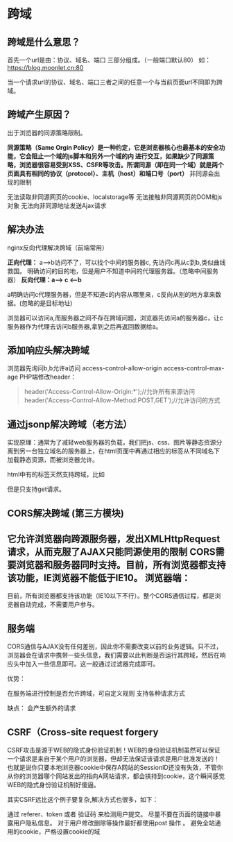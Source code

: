 跨域
===

跨域是什么意思？
---

首先一个url是由：协议、域名、端口 三部分组成。（一般端口默认80）
如：<https://blog.moonlet.cn:80>

当一个请求url的协议、域名、端口三者之间的任意一个与当前页面url不同即为跨域。

跨域产生原因？
---

出于浏览器的同源策略限制。

**同源策略（Same Orgin Policy）是一种约定，它是浏览器核心也最基本的安全功能，它会阻止一个域的js脚本和另外一个域的内  进行交互，如果缺少了同源策略，浏览器很容易受到XSS、CSFR等攻击。所谓同源（即在同一个域）就是两个页面具有相同的协议（protocol）、主机（host）和端口号（port）**
非同源会出现的限制

无法读取非同源网页的cookie、localstorage等
无法接触非同源网页的DOM和js对象
无法向非同源地址发送Ajax请求

解决办法
---

nginx反向代理解决跨域（前端常用）

**正向代理：**
a-->b访问不了，可以找个中间的服务器c, 先访问c再从c到b,类似曲线救国。
明确访问的目的地，但是用户不知道中间的代理服务器。（忽略中间服务器）
**反向代理：a--> c <--b**

a明确访问c代理服务器，但是不知道c的内容从哪里来，c反向从别的地方拿来数据。(忽略的是目标地址)

浏览器可以访问a,而服务器之间不存在跨域问题，浏览器先访问a的服务器c，让c服务器作为代理去访问b服务器,拿到之后再返回数据给a。

添加响应头解决跨域
---

浏览器先询问b,b允许a访问
access-control-allow-origin
access-control-max-age
PHP端修改header：
> header('Access-Control-Allow-Origin:*');//允许所有来源访问
> header('Access-Control-Allow-Method:POST,GET');//允许访问的方式

通过jsonp解决跨域（老方法）
---

实现原理：通常为了减轻web服务器的负载，我们把js、css、图片等静态资源分离到另一台独立域名的服务器上，在html页面中再通过相应的标签从不同域名下加载静态资源，而被浏览器允许。

html中有的标签天然支持跨域，比如
> <script src="http://www.baidu.com"></script>
但是只支持get请求。

CORS解决跨域 (第三方模块)
---

它允许浏览器向跨源服务器，发出XMLHttpRequest请求，从而克服了AJAX只能同源使用的限制
CORS需要浏览器和服务器同时支持。目前，所有浏览器都支持该功能，IE浏览器不能低于IE10。
浏览器端：
-----

目前，所有浏览器都支持该功能（IE10以下不行）。整个CORS通信过程，都是浏览器自动完成，不需要用户参与。

服务端
-----

CORS通信与AJAX没有任何差别，因此你不需要改变以前的业务逻辑。只不过，浏览器会在请求中携带一些头信息，我们需要以此判断是否运行其跨域，然后在响应头中加入一些信息即可。这一般通过过滤器完成即可。

优势：

在服务端进行控制是否允许跨域，可自定义规则
支持各种请求方式

缺点：
会产生额外的请求

CSRF（Cross-site request forgery
----

CSRF攻击是源于WEB的隐式身份验证机制！WEB的身份验证机制虽然可以保证一个请求是来自于某个用户的浏览器，但却无法保证该请求是用户批准发送的！
也就是说你只要本地浏览器cookie中保存A网站的SessionID还没有失效，不管你从你的浏览器哪个网站发出的指向A网站请求，都会挟持到cookie，这个瞬间感觉WEB的隐式身份验证机制好傻逼。

其实CSRF远比这个例子要复杂,解决方式也很多，如下：

通过 referer、token 或者 验证码 来检测用户提交。
尽量不要在页面的链接中暴露用户隐私信息。
对于用户修改删除等操作最好都使用post 操作 。
避免全站通用的cookie，严格设置cookie的域
